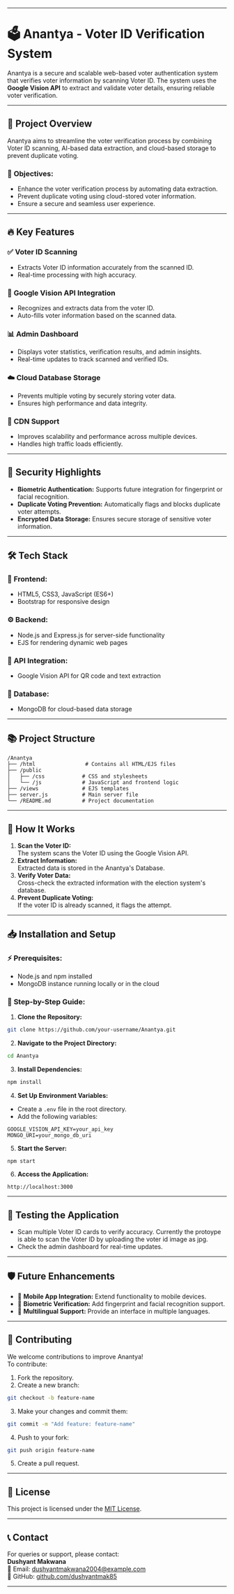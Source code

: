 

---

# 🗳️ **Anantya - Voter ID Verification System**

Anantya is a secure and scalable web-based voter authentication system that verifies voter information by scanning Voter ID. The system uses the **Google Vision API** to extract and validate voter details, ensuring reliable voter verification. 

---

## 🚀 **Project Overview**
Anantya aims to streamline the voter verification process by combining Voter lD scanning, AI-based data extraction, and cloud-based storage to prevent duplicate voting. 

### 🎯 **Objectives:**
- Enhance the voter verification process by automating data extraction.
- Prevent duplicate voting using cloud-stored voter information.
- Ensure a secure and seamless user experience.

---

## 🔥 **Key Features**
### ✅ **Voter ID Scanning**
- Extracts Voter ID information accurately from the scanned ID.
- Real-time processing with high accuracy.

### 🧠 **Google Vision API Integration**
- Recognizes and extracts data from the  voter ID.
- Auto-fills voter information based on the scanned data.

### 📊 **Admin Dashboard**
- Displays voter statistics, verification results, and admin insights.
- Real-time updates to track scanned and verified IDs.

### ☁️ **Cloud Database Storage**
- Prevents multiple voting by securely storing voter data.
- Ensures high performance and data integrity.

### 🚀 **CDN Support**
- Improves scalability and performance across multiple devices.
- Handles high traffic loads efficiently.

---

## 🔐 **Security Highlights**
- **Biometric Authentication:** Supports future integration for fingerprint or facial recognition.
- **Duplicate Voting Prevention:** Automatically flags and blocks duplicate voter attempts.
- **Encrypted Data Storage:** Ensures secure storage of sensitive voter information.

---

## 🛠️ **Tech Stack**
### 📄 **Frontend:**
- HTML5, CSS3, JavaScript (ES6+)
- Bootstrap for responsive design

### ⚙️ **Backend:**
- Node.js and Express.js for server-side functionality
- EJS for rendering dynamic web pages

### 📡 **API Integration:**
- Google Vision API for QR code and text extraction

### 💾 **Database:**
- MongoDB for cloud-based data storage

---

## 📚 **Project Structure**
```
/Anantya
├── /html                # Contains all HTML/EJS files
├── /public
│   ├── /css            # CSS and stylesheets
│   └── /js             # JavaScript and frontend logic
├── /views              # EJS templates            
├── server.js           # Main server file
└── /README.md          # Project documentation
```

---

## 📝 **How It Works**
1. **Scan the Voter ID:**  
   The system scans the Voter ID using the Google Vision API.
2. **Extract Information:**  
   Extracted data is stored in the Anantya's Database.
3. **Verify Voter Data:**  
   Cross-check the extracted information with the election system's database.
4. **Prevent Duplicate Voting:**  
   If the voter ID is already scanned, it flags the attempt.

---

## 📥 **Installation and Setup**
### ⚡️ **Prerequisites:**
- Node.js and npm installed
- MongoDB instance running locally or in the cloud

### 🔧 **Step-by-Step Guide:**
1. **Clone the Repository:**
```bash
git clone https://github.com/your-username/Anantya.git
```
2. **Navigate to the Project Directory:**
```bash
cd Anantya
```
3. **Install Dependencies:**
```bash
npm install
```
4. **Set Up Environment Variables:**
- Create a `.env` file in the root directory.
- Add the following variables:
```
GOOGLE_VISION_API_KEY=your_api_key
MONGO_URI=your_mongo_db_uri
```
5. **Start the Server:**
```bash
npm start
```
6. **Access the Application:**
```
http://localhost:3000
```

---

## 🧪 **Testing the Application**
- Scan multiple Voter ID cards to verify accuracy. Currently the protoype is able to scan the Voter ID by uploading the voter id image as jpg.
- Check the admin dashboard for real-time updates.

---

## 🛡️ **Future Enhancements**
- 📱 **Mobile App Integration:** Extend functionality to mobile devices.
- 📸 **Biometric Verification:** Add fingerprint and facial recognition support.
- 📢 **Multilingual Support:** Provide an interface in multiple languages.

---

## 🤝 **Contributing**
We welcome contributions to improve Anantya!  
To contribute:
1. Fork the repository.
2. Create a new branch:
```bash
git checkout -b feature-name
```
3. Make your changes and commit them:
```bash
git commit -m "Add feature: feature-name"
```
4. Push to your fork:
```bash
git push origin feature-name
```
5. Create a pull request.

---

## 📄 **License**
This project is licensed under the [MIT License](LICENSE).

---

## 📞 **Contact**
For queries or support, please contact:  
**Dushyant Makwana**  
📧 Email: dushyantmakwana2004@example.com  
🔗 GitHub: [github.com/dushyantmak85](https://github.com/dushyantmak85)

---

